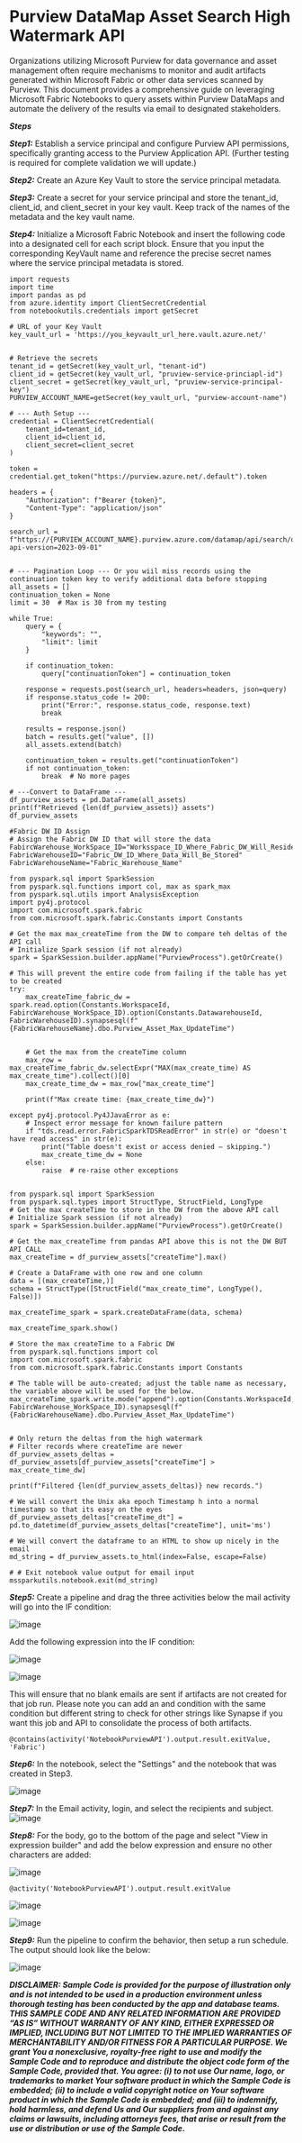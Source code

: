 # Purview DataMap Asset Search High Watermark API
<link rel="icon" href="articles/fabric_16_color.svg" type="image/x-icon" >

Organizations utilizing Microsoft Purview for data governance and asset management often require mechanisms to monitor and audit artifacts generated within Microsoft Fabric or other data services scanned by Purview. 
This document provides a comprehensive guide on leveraging Microsoft Fabric Notebooks to query assets within Purview DataMaps and automate the delivery of the results via email to designated stakeholders.

***Steps***

***Step1:***
Establish a service principal and configure Purview API permissions, specifically granting access to the Purview Application API. (Further testing is required for complete validation we will update.)


***Step2:***
Create an Azure Key Vault to store the service principal metadata. 

***Step3:***
Create a secret for your service principal and store the tenant_id, client_id, and client_secret in your key vault. 
Keep track of the names of the metadata and the key vault name. 


***Step4:***
Initialize a Microsoft Fabric Notebook and insert the following code into a designated cell for each script block. 
Ensure that you input the corresponding KeyVault name and reference the precise secret names where the service principal metadata is stored.


```
import requests
import time
import pandas as pd
from azure.identity import ClientSecretCredential
from notebookutils.credentials import getSecret

# URL of your Key Vault
key_vault_url = 'https://you_keyvault_url_here.vault.azure.net/'


# Retrieve the secrets
tenant_id = getSecret(key_vault_url, "tenant-id")
client_id = getSecret(key_vault_url, "pruview-service-princiapl-id")
client_secret = getSecret(key_vault_url, "pruview-service-principal-key")
PURVIEW_ACCOUNT_NAME=getSecret(key_vault_url, "purview-account-name")

# --- Auth Setup ---
credential = ClientSecretCredential(
    tenant_id=tenant_id,
    client_id=client_id,
    client_secret=client_secret
)

token = credential.get_token("https://purview.azure.net/.default").token

headers = {
    "Authorization": f"Bearer {token}",
    "Content-Type": "application/json"
}

search_url = f"https://{PURVIEW_ACCOUNT_NAME}.purview.azure.com/datamap/api/search/query?api-version=2023-09-01"


# --- Pagination Loop --- Or you wiil miss records using the continuation token key to verify additional data before stopping 
all_assets = []
continuation_token = None
limit = 30  # Max is 30 from my testing

while True:
    query = {
        "keywords": "",
        "limit": limit
    }

    if continuation_token:
        query["continuationToken"] = continuation_token

    response = requests.post(search_url, headers=headers, json=query)
    if response.status_code != 200:
        print("Error:", response.status_code, response.text)
        break

    results = response.json()
    batch = results.get("value", [])
    all_assets.extend(batch)

    continuation_token = results.get("continuationToken")
    if not continuation_token:
        break  # No more pages

# ---Convert to DataFrame ---
df_purview_assets = pd.DataFrame(all_assets)
print(f"Retrieved {len(df_purview_assets)} assets")
df_purview_assets

```

```
#Fabric DW ID Assign 
# Assign the Fabric DW ID that will store the data
FabircWarehouse_WorkSpace_ID="Worksspace_ID_Where_Fabric_DW_Will_Reside"
FabricWarehouseID="Fabric_DW_ID_Where_Data_Will_Be_Stored"
FabricWarehouseName="Fabric_Warehouse_Name"
```

```
from pyspark.sql import SparkSession
from pyspark.sql.functions import col, max as spark_max
from pyspark.sql.utils import AnalysisException
import py4j.protocol
import com.microsoft.spark.fabric
from com.microsoft.spark.fabric.Constants import Constants  

# Get the max max_createTime from the DW to compare teh deltas of the API call
# Initialize Spark session (if not already)
spark = SparkSession.builder.appName("PurviewProcess").getOrCreate()

# This will prevent the entire code from failing if the table has yet to be created
try:
    max_createTime_fabric_dw = spark.read.option(Constants.WorkspaceId, FabircWarehouse_WorkSpace_ID).option(Constants.DatawarehouseId, FabricWarehouseID).synapsesql(f"{FabricWarehouseName}.dbo.Purview_Asset_Max_UpdateTime")


    # Get the max from the createTime column
    max_row = max_createTime_fabric_dw.selectExpr("MAX(max_create_time) AS max_create_time").collect()[0]
    max_create_time_dw = max_row["max_create_time"]

    print(f"Max create time: {max_create_time_dw}")

except py4j.protocol.Py4JJavaError as e:
    # Inspect error message for known failure pattern
    if "tds.read.error.FabricSparkTDSReadError" in str(e) or "doesn't have read access" in str(e):
        print("Table doesn't exist or access denied — skipping.")
        max_create_time_dw = None
    else:
        raise  # re-raise other exceptions


```


```
from pyspark.sql import SparkSession
from pyspark.sql.types import StructType, StructField, LongType
# Get the max createTime to store in the DW from the above API call
# Initialize Spark session (if not already)
spark = SparkSession.builder.appName("PurviewProcess").getOrCreate()

# Get the max_createTime from pandas API above this is not the DW BUT API CALL 
max_createTime = df_purview_assets["createTime"].max()

# Create a DataFrame with one row and one column
data = [(max_createTime,)]
schema = StructType([StructField("max_create_time", LongType(), False)])

max_createTime_spark = spark.createDataFrame(data, schema)

max_createTime_spark.show()

```


```
# Store the max createTime to a Fabric DW
from pyspark.sql.functions import col
import com.microsoft.spark.fabric
from com.microsoft.spark.fabric.Constants import Constants  

# The table will be auto-created; adjust the table name as necessary, the variable above will be used for the below.
max_createTime_spark.write.mode("append").option(Constants.WorkspaceId, FabircWarehouse_WorkSpace_ID).synapsesql(f"{FabricWarehouseName}.dbo.Purview_Asset_Max_UpdateTime")


```


```
# Only return the deltas from the high watermark
# Filter records where createTime are newer 
df_purview_assets_deltas = df_purview_assets[df_purview_assets["createTime"] > max_create_time_dw]

print(f"Filtered {len(df_purview_assets_deltas)} new records.")

```


```
# We will convert the Unix aka epoch Timestamp h into a normal timestamp so that its easy on the eyes 
df_purview_assets_deltas["createTime_dt"] = pd.to_datetime(df_purview_assets_deltas["createTime"], unit='ms')

```

```
# We will convert the dataframe to an HTML to show up nicely in the email
md_string = df_purview_assets.to_html(index=False, escape=False)
```

```
# # Exit notebook value output for email input
mssparkutils.notebook.exit(md_string)
```

***Step5:***
Create a pipeline and drag the three activities below the mail activity will go into the IF condition: 

![image](https://github.com/user-attachments/assets/c4f48510-aa16-4e05-99d6-0c191ef0ca2c)

Add the following expression into the IF condition: 

![image](https://github.com/user-attachments/assets/da35dc65-0fbf-4e39-b74e-246a7106cf3e)

![image](https://github.com/user-attachments/assets/4c18f717-7df0-4afc-b249-46f2577993c9)

This will ensure that no blank emails are sent if artifacts are not created for that job run. 
Please note you can add an and condition with the same condition but different string to check for other strings like Synapse if you want this job and API to consolidate the process of both artifacts.

```
@contains(activity('NotebookPurviewAPI').output.result.exitValue, 'Fabric')

```

***Step6:***
In the notebook, select the "Settings" and the notebook that was created in Step3. 

![image](https://github.com/user-attachments/assets/50a096da-3194-4911-81d6-5e0b7bf5fcc8)



***Step7:***
In the Email activity, login, and select the recipients and subject. 
![image](https://github.com/user-attachments/assets/6f66d44b-a231-45f2-9236-08490d96b95f)

***Step8:***
For the body, go to the bottom of the page and select "View in expression builder" and add the below expression and ensure no other characters are added: 

![image](https://github.com/user-attachments/assets/c469bea9-0cc3-4e16-a9cf-000c4f2d02bd)

```
@activity('NotebookPurviewAPI').output.result.exitValue
```

![image](https://github.com/user-attachments/assets/5064921b-0969-4169-b673-6f76f427110f)

![image](https://github.com/user-attachments/assets/5ea8c26b-919b-45ae-9b54-9c1d5916e198)


***Step9:***
Run the pipeline to confirm the behavior, then setup a run schedule.
The output should look like the below: 

![image](https://github.com/user-attachments/assets/771efe7d-0ded-4fc4-a200-3776628d40d7)



***DISCLAIMER: Sample Code is provided for the purpose of illustration only and is not intended to be used in a production environment unless thorough testing has been conducted by the app and database teams. THIS SAMPLE CODE AND ANY RELATED INFORMATION ARE PROVIDED “AS IS” WITHOUT WARRANTY OF ANY KIND, EITHER EXPRESSED OR IMPLIED, INCLUDING BUT NOT LIMITED TO THE IMPLIED WARRANTIES OF MERCHANTABILITY AND/OR FITNESS FOR A PARTICULAR PURPOSE. We grant You a nonexclusive, royalty-free right to use and modify the Sample Code and to reproduce and distribute the object code form of the Sample Code, provided that. You agree: (i) to not use Our name, logo, or trademarks to market Your software product in which the Sample Code is embedded; (ii) to include a valid copyright notice on Your software product in which the Sample Code is embedded; and (iii) to indemnify, hold harmless, and defend Us and Our suppliers from and against any claims or lawsuits, including attorneys fees, that arise or result from the use or distribution or use of the Sample Code.***






